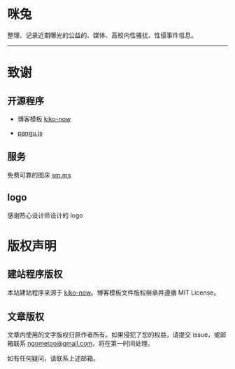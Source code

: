 # 咪兔

整理、记录近期曝光的公益的、媒体、高校内性骚扰、性侵事件信息。


---

# 致谢

## 开源程序

- 博客模板 [kiko-now](https://github.com/AWEEKJ/kiko-now)

- [pangu.js](https://github.com/vinta/pangu.js)

## 服务

免费可靠的图床 [sm.ms](https://sm.ms)

## logo

感谢热心设计师设计的 logo

# 版权声明

## 建站程序版权

本站建站程序来源于 [kiko-now](https://github.com/AWEEKJ/kiko-now)。博客模板文件版权继承并遵循 MIT License。

## 文章版权

文章内使用的文字版权归原作者所有。如果侵犯了您的权益，请提交 issue，或邮箱联系 <ngometoo@gmail.com>，将在第一时间处理。

如有任何疑问，请联系上述邮箱。
